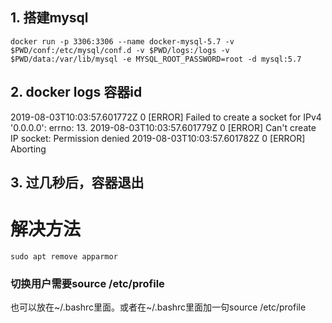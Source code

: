 ## 1. 搭建mysql

```
docker run -p 3306:3306 --name docker-mysql-5.7 -v $PWD/conf:/etc/mysql/conf.d -v $PWD/logs:/logs -v $PWD/data:/var/lib/mysql -e MYSQL_ROOT_PASSWORD=root -d mysql:5.7
```

## 2. docker logs 容器id

2019-08-03T10:03:57.601772Z 0 [ERROR] Failed to create a socket for IPv4 '0.0.0.0': errno: 13.
2019-08-03T10:03:57.601779Z 0 [ERROR] Can't create IP socket: Permission denied
2019-08-03T10:03:57.601782Z 0 [ERROR] Aborting

## 3. 过几秒后，容器退出

# 解决方法

```
sudo apt remove apparmor
```

### 切换用户需要source /etc/profile

也可以放在~/.bashrc里面。或者在~/.bashrc里面加一句source /etc/profile